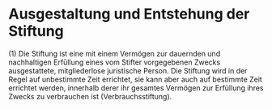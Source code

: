 # Ausgestaltung und Entstehung der Stiftung

(1) Die Stiftung ist eine mit einem Vermögen zur dauernden und nachhaltigen Erfüllung eines vom Stifter vorgegebenen Zwecks ausgestattete, mitgliederlose juristische Person. Die Stiftung wird in der Regel auf unbestimmte Zeit errichtet, sie kann aber auch auf bestimmte Zeit errichtet werden, innerhalb derer ihr gesamtes Vermögen zur Erfüllung ihres Zwecks zu verbrauchen ist (Verbrauchsstiftung).